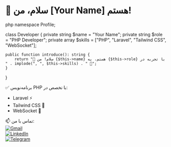 # 👋 سلام، من [Your Name] هستم!  

php
namespace Profile;

class Developer {
    private string $name = "Your Name";
    private string $role = "PHP Developer";
    private array $skills = ["PHP", "Laravel", "Tailwind CSS", "WebSocket"];

    public function introduce(): string {
        return "👋 سلام! من {$this->name} هستم، یه {$this->role} با تجربه در " . implode(", ", $this->skills) . " 🚀";
    }
}


✅ برنامه‌نویس PHP با تخصص در:  
- Laravel ⚡  
- Tailwind CSS 🎨  
- WebSocket 💬  

📫 تماس با من:  
[![Gmail](https://img.shields.io/badge/Gmail-D14836?style=for-the-badge&logo=gmail&logoColor=white)](mailto:your-email@gmail.com)  
[![LinkedIn](https://img.shields.io/badge/LinkedIn-0077B5?style=for-the-badge&logo=linkedin&logoColor=white)](https://linkedin.com/in/yourprofile)  
[![Telegram](https://img.shields.io/badge/Telegram-26A5E4?style=for-the-badge&logo=telegram&logoColor=white)](https://t.me/yourusername)
